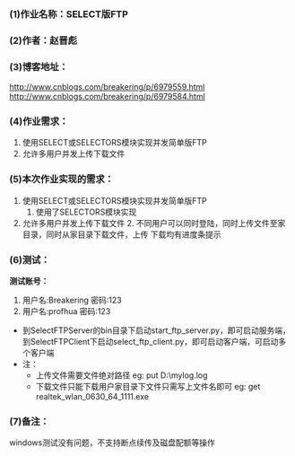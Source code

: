 ### (1)作业名称：SELECT版FTP

### (2)作者：赵晋彪

### (3)博客地址：
   <http://www.cnblogs.com/breakering/p/6979559.html>
   <http://www.cnblogs.com/breakering/p/6979584.html>

### (4)作业需求：

1. 使用SELECT或SELECTORS模块实现并发简单版FTP
2. 允许多用户并发上传下载文件


### (5)本次作业实现的需求：

1. 使用SELECT或SELECTORS模块实现并发简单版FTP
   1. 使用了SELECTORS模块实现
2. 允许多用户并发上传下载文件
   2. 不同用户可以同时登陆，同时上传文件至家目录，同时从家目录下载文件，上传
   下载均有进度条提示

### (6)测试：
**测试账号：**
1. 用户名:Breakering 密码:123
2. 用户名:profhua 密码:123

* 到SelectFTPServer的bin目录下启动start_ftp_server.py，即可启动服务端，
到SelectFTPClient下启动select_ftp_client.py，即可启动客户端，可启动多个客户端
* 注：
    * 上传文件需要文件绝对路径  eg: put D:\mylog.log
    * 下载文件只能下载用户家目录下文件只需写上文件名即可
    eg: get realtek_wlan_0630_64_1111.exe



### (7)备注：
windows测试没有问题，不支持断点续传及磁盘配额等操作